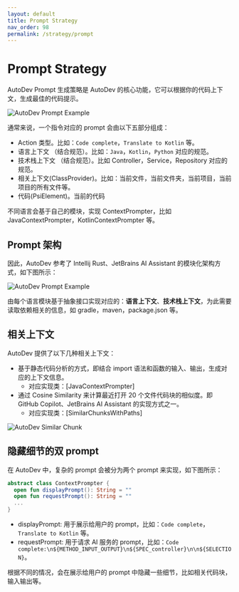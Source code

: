 ```yaml
---
layout: default
title: Prompt Strategy
nav_order: 98
permalink: /strategy/prompt
---
```


# Prompt Strategy

AutoDev Prompt 生成策略是 AutoDev 的核心功能，它可以根据你的代码上下文，生成最佳的代码提示。

![AutoDev Prompt Example](https://unitmesh.cc/auto-dev/autodev-prompt-strategy-1.png)

通常来说，一个指令对应的 prompt 会由以下五部分组成：

- Action 类型。比如：`Code complete`，`Translate to Kotlin` 等。
- 语言上下文 （结合规范）。比如：`Java`，`Kotlin`，`Python` 对应的规范。
- 技术栈上下文 （结合规范）。比如 Controller，Service，Repository 对应的规范。
- 相关上下文(ClassProvider)。比如：当前文件，当前文件夹，当前项目，当前项目的所有文件等。
- 代码(PsiElement)。当前的代码

不同语言会基于自己的模块，实现 ContextPrompter，比如 JavaContextPrompter，KotlinContextPrompter 等。

## Prompt 架构

因此，AutoDev 参考了 Intellij Rust、JetBrains AI Assistant 的模块化架构方式，如下图所示：

![AutoDev Prompt Example](https://unitmesh.cc/auto-dev/autodev-prompt-strategy-2.png)

由每个语言模块基于抽象接口实现对应的：**语言上下文**、**技术栈上下文**，为此需要读取依赖相关的信息，如
gradle，maven，package.json 等。

## 相关上下文

AutoDev 提供了以下几种相关上下文：

- 基于静态代码分析的方式，即结合 import 语法和函数的输入、输出，生成对应的上下文信息。
    - 对应实现类：[JavaContextPrompter]
- 通过 Cosine Similarity 来计算最近打开 20 个文件代码块的相似度。即 GitHub Copilot、JetBrains AI Assistant 的实现方式之一。
    - 对应实现类：[SimilarChunksWithPaths]

![AutoDev Similar Chunk](https://unitmesh.cc/auto-dev/autodev-prompt-strategy-3.png)

## 隐藏细节的双 prompt

在 AutoDev 中，复杂的 prompt 会被分为两个 prompt 来实现，如下图所示：

```kotlin
abstract class ContextPrompter {
  open fun displayPrompt(): String = ""
  open fun requestPrompt(): String = ""
  ...
}
```

- displayPrompt: 用于展示给用户的 prompt，比如：`Code complete`，`Translate to Kotlin` 等。
- requestPrompt: 用于请求 AI 服务的
  prompt，比如：`Code complete:\n${METHOD_INPUT_OUTPUT}\n${SPEC_controller}\n\n${SELECTION}`。

根据不同的情况，会在展示给用户的 prompt 中隐藏一些细节，比如相关代码块，输入输出等。

